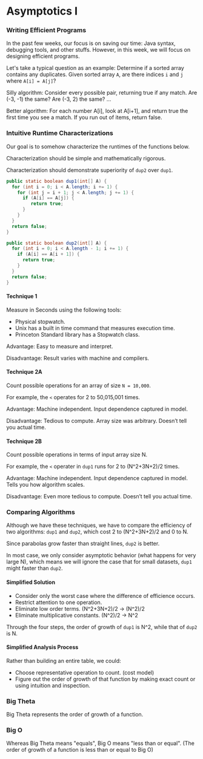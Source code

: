 # Asymptotics I

### Writing Efficient Programs

In the past few weeks, our focus is on saving our time: Java syntax, debugging tools, and other stuffs. However, in this week, we will focus on designing efficient programs.

Let's take a typical question as an example: Determine if a sorted array contains any duplicates. Given sorted array `A`, are there indices `i` and `j` where `A[i] = A[j]`?

Silly algorithm: Consider every possible pair, returning true if any match. Are \(-3, -1\) the same? Are \(-3, 2\) the same? ...

Better algorithm: For each number A\[i\], look at A\[i+1\], and return true the first time you see a match. If you run out of items, return false.

### Intuitive Runtime Characterizations

Our goal is to somehow characterize the runtimes of the functions below.

Characterization should be simple and mathematically rigorous.

Characterization should demonstrate superiority of `dup2` over `dup1`.

```java
public static boolean dup1(int[] A) {
  for (int i = 0; i < A.length; i += 1) {
    for (int j = i + 1; j < A.length; j += 1) {
      if (A[i] == A[j]) {
         return true;
      }
    }
  }
  return false;
}

public static boolean dup2(int[] A) {
  for (int i = 0; i < A.length - 1; i += 1) {
    if (A[i] == A[i + 1]) {
      return true;
    }
  }
  return false;
}
```

#### Technique 1

Measure in Seconds using the following tools:

* Physical stopwatch.
* Unix has a built in time command that measures execution time.
* Princeton Standard library has a Stopwatch class.

Advantage: Easy to measure and interpret.

Disadvantage: Result varies with machine and compilers.

#### Technique 2A

Count possible operations for an array of size `N = 10,000`.

For example, the `<` operates for 2 to 50,015,001 times.

Advantage: Machine independent. Input dependence captured in model.

Disadvantage: Tedious to compute. Array size was arbitrary. Doesn’t tell you actual time.

#### Technique 2B

Count possible operations in terms of input array size N.

For example, the `<` operater in `dup1` runs for 2 to \(N^2+3N+2\)/2 times.

Advantage: Machine independent. Input dependence captured in model. Tells you how algorithm scales.

Disadvantage: Even more tedious to compute. Doesn’t tell you actual time.

### Comparing Algorithms

Although we have these techniques, we have to compare the efficiency of two algorithms: `dup1` and `dup2`, which cost 2 to \(N^2+3N+2\)/2 and 0 to N.

Since parabolas grow faster than straight lines, `dup2` is better.

In most case, we only consider asymptotic behavior \(what happens for very large N\), which means we will ignore the case that for small datasets, `dup1` might faster than `dup2`.

#### Simplified Solution

* Consider only the worst case where the difference of efficience occurs.
* Restrict attention to one operation.
* Eliminate low order terms. \(N^2+3N+2\)/2 -&gt; \(N^2\)/2
* Eliminate multiplicative constants. \(N^2\)/2 -&gt; N^2

Through the four steps, the order of growth of `dup1` is N^2, while that of `dup2` is N.

#### Simplified Analysis Process

Rather than building an entire table, we could:

* Choose representative operation to count. \(cost model\)
* Figure out the order of growth of that function by making exact count or using intuition and inspection.

### Big Theta

Big Theta represents the order of growth of a function.

### Big O

Whereas Big Theta means "equals", Big O means "less than or equal". \(The order of growth of a function is less than or equal to Big O\)

